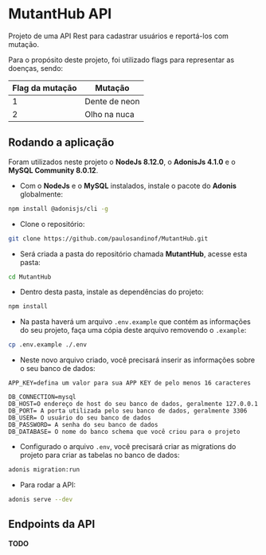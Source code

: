 # MutantHub API

Projeto de uma API Rest para cadastrar usuários e reportá-los com mutação.

Para o propósito deste projeto, foi utilizado flags para representar as doenças, sendo:

| Flag da mutação | Mutação |
|--|--|
| 1 | Dente de neon |
| 2 | Olho na nuca |

## Rodando a aplicação

Foram utilizados neste projeto o **NodeJs 8.12.0**, o **AdonisJs 4.1.0** e o **MySQL Community 8.0.12**.

- Com o **NodeJs** e o **MySQL** instalados, instale o pacote do **Adonis** globalmente:
```bash
npm install @adonisjs/cli -g
```

- Clone o repositório:
```bash
git clone https://github.com/paulosandinof/MutantHub.git
```

- Será criada a pasta do repositório chamada **MutantHub**, acesse 
esta pasta:
```bash
cd MutantHub
```

- Dentro desta pasta, instale as dependências do projeto:
```bash
npm install
```

- Na pasta haverá um arquivo `.env.example` que contém as informações do seu projeto, faça uma cópia deste arquivo removendo o `.example`:
```bash
cp .env.example ./.env
```

- Neste novo arquivo criado, você precisará inserir as informações sobre o seu banco de dados:
```
APP_KEY=defina um valor para sua APP KEY de pelo menos 16 caracteres

DB_CONNECTION=mysql
DB_HOST=O endereço de host do seu banco de dados, geralmente 127.0.0.1
DB_PORT= A porta utilizada pelo seu banco de dados, geralmente 3306
DB_USER= O usuário do seu banco de dados
DB_PASSWORD= A senha do seu banco de dados
DB_DATABASE= O nome do banco schema que você criou para o projeto
```

- Configurado o arquivo `.env`, você precisará criar as migrations do projeto para criar as tabelas no banco de dados:
```bash
adonis migration:run
```

- Para rodar a API:
```bash
adonis serve --dev
```

## Endpoints da API

**TODO**
